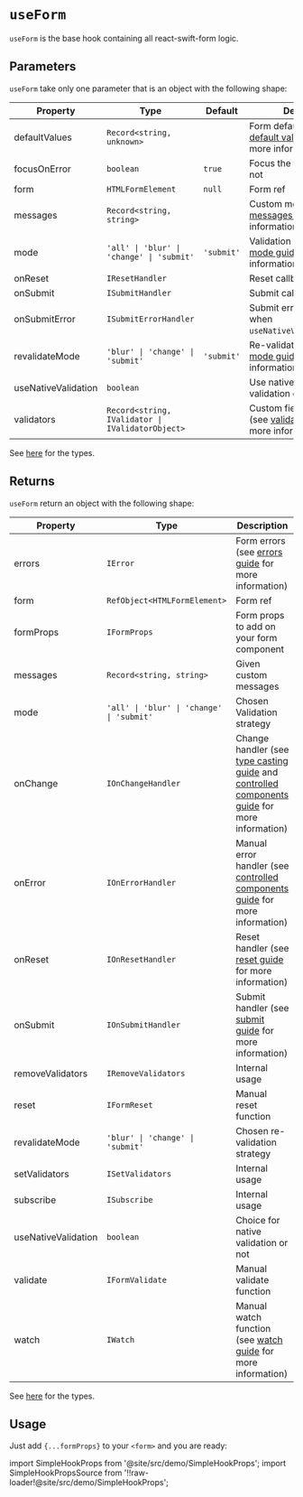# `useForm`

`useForm` is the base hook containing all react-swift-form logic.

## Parameters

`useForm` take only one parameter that is an object with the following shape:

| Property            | Type                                             | Default    | Description                                                                                                                        |
| ------------------- | ------------------------------------------------ | ---------- | ---------------------------------------------------------------------------------------------------------------------------------- |
| defaultValues       | `Record<string, unknown>`                        |            | Form default values (see [default values guide](/docs/guides/type-casting-and-default-values#default-values) for more information) |
| focusOnError        | `boolean`                                        | `true`     | Focus the first field error or not                                                                                                 |
| form                | `HTMLFormElement`                                | `null`     | Form ref                                                                                                                           |
| messages            | `Record<string, string>`                         |            | Custom messages (see [messages guide](/docs/guides/messages-and-i18n) for more information)                                        |
| mode                | `'all' \| 'blur' \| 'change' \| 'submit'`        | `'submit'` | Validation strategy (see [mode guide](/docs/guides/modes) for more information)                                                    |
| onReset             | `IResetHandler`                                  |            | Reset callback                                                                                                                     |
| onSubmit            | `ISubmitHandler`                                 |            | Submit callback                                                                                                                    |
| onSubmitError       | `ISubmitErrorHandler`                            |            | Submit error callback (only when `useNativeValidation=false`)                                                                      |
| revalidateMode      | `'blur' \| 'change' \| 'submit'`                 | `'submit'` | Re-validation strategy (see [mode guide](/docs/guides/modes) for more information)                                                 |
| useNativeValidation | `boolean`                                        |            | Use native browser validation or use error state                                                                                   |
| validators          | `Record<string, IValidator \| IValidatorObject>` |            | Custom field validators (see [validation guide](/docs/guides/validation) for more information)                                     |

See [here](/docs/api/types) for the types.

## Returns

`useForm` return an object with the following shape:

| Property            | Type                                      | Description                                                                                                                                                                        |
| ------------------- | ----------------------------------------- | ---------------------------------------------------------------------------------------------------------------------------------------------------------------------------------- |
| errors              | `IError`                                  | Form errors (see [errors guide](/docs/guides/errors) for more information)                                                                                                         |
| form                | `RefObject<HTMLFormElement>`              | Form ref                                                                                                                                                                           |
| formProps           | `IFormProps`                              | Form props to add on your form component                                                                                                                                           |
| messages            | `Record<string, string>`                  | Given custom messages                                                                                                                                                              |
| mode                | `'all' \| 'blur' \| 'change' \| 'submit'` | Chosen Validation strategy                                                                                                                                                         |
| onChange            | `IOnChangeHandler`                        | Change handler (see [type casting guide](/docs/guides/type-casting-and-default-values) and [controlled components guide](/docs/guides/controlled-components) for more information) |
| onError             | `IOnErrorHandler`                         | Manual error handler (see [controlled components guide](/docs/guides/controlled-components#managing-manual-errors) for more information)                                           |
| onReset             | `IOnResetHandler`                         | Reset handler (see [reset guide](/docs/guides/submit-and-reset#with-the-onreset-handler) for more information)                                                                     |
| onSubmit            | `IOnSubmitHandler`                        | Submit handler (see [submit guide](/docs/guides/submit-and-reset#using-the-onsubmit-handler) for more information)                                                                 |
| removeValidators    | `IRemoveValidators`                       | Internal usage                                                                                                                                                                     |
| reset               | `IFormReset`                              | Manual reset function                                                                                                                                                              |
| revalidateMode      | `'blur' \| 'change' \| 'submit'`          | Chosen re-validation strategy                                                                                                                                                      |
| setValidators       | `ISetValidators`                          | Internal usage                                                                                                                                                                     |
| subscribe           | `ISubscribe`                              | Internal usage                                                                                                                                                                     |
| useNativeValidation | `boolean`                                 | Choice for native validation or not                                                                                                                                                |
| validate            | `IFormValidate`                           | Manual validate function                                                                                                                                                           |
| watch               | `IWatch`                                  | Manual watch function (see [watch guide](/docs/guides/watch) for more information)                                                                                                 |

See [here](/docs/api/types) for the types.

## Usage

Just add `{...formProps}` to your `<form>` and you are ready:

import SimpleHookProps from '@site/src/demo/SimpleHookProps';
import SimpleHookPropsSource from '!!raw-loader!@site/src/demo/SimpleHookProps';

<Demo Component={SimpleHookProps} code={SimpleHookPropsSource} metastring="{11-14}" withModes withRevalidateModes withUseNativeValidation/>
